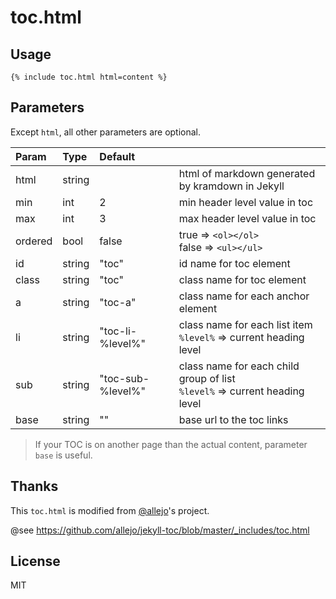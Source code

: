 # toc.html

## Usage

```liquid
{% include toc.html html=content %}
```

## Parameters

Except `html`, all other parameters are optional.

| Param   | Type   | Default           |                                                                               |
| :------ | :----- | :---------------- | :---------------------------------------------------------------------------- |
| html    | string |                   | html of markdown generated by kramdown in Jekyll                              |
| min     | int    | 2                 | min header level value in toc                                                 |
| max     | int    | 3                 | max header level value in toc                                                 |
| ordered | bool   | false             | true => `<ol></ol>`<br>false => `<ul></ul>`                                   |
| id      | string | "toc"             | id name for toc element                                                       |
| class   | string | "toc"             | class name for toc element                                                    |
| a       | string | "toc-a"           | class name for each anchor element                                            |
| li      | string | "toc-li-%level%"  | class name for each list item<br>`%level%` => current heading level           |
| sub     | string | "toc-sub-%level%" | class name for each child group of list<br>`%level%` => current heading level |
| base    | string | ""                | base url to the toc links                                                     |

> If your TOC is on another page than the actual content, parameter `base` is useful.

## Thanks

This `toc.html` is modified from [@allejo](https://github.com/allejo)'s project.

@see https://github.com/allejo/jekyll-toc/blob/master/_includes/toc.html

## License

MIT
